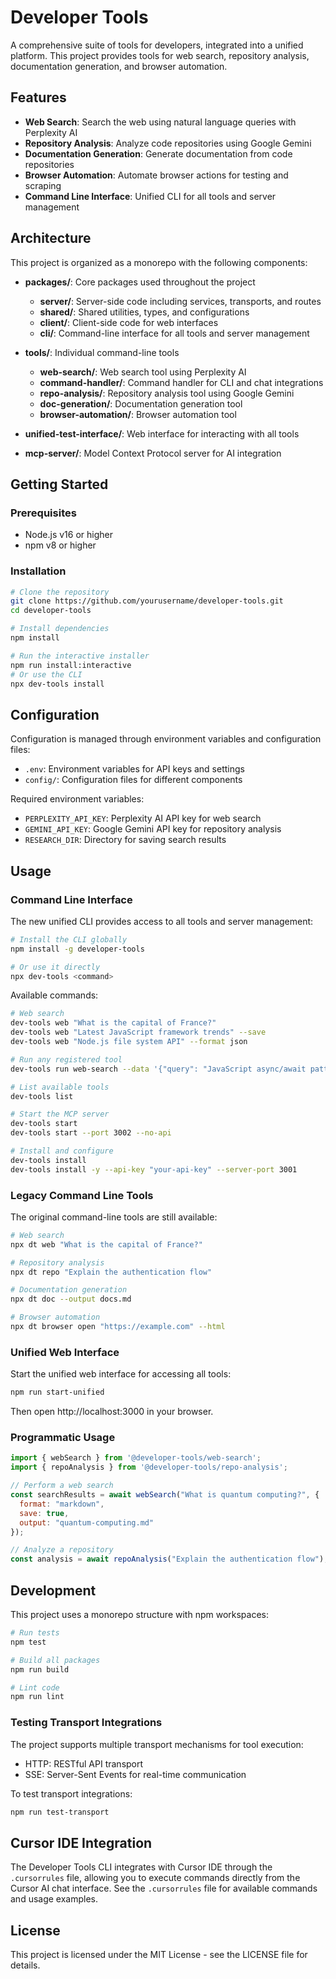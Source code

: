 # Developer Tools

A comprehensive suite of tools for developers, integrated into a unified platform. This project provides tools for web search, repository analysis, documentation generation, and browser automation.

## Features

- **Web Search**: Search the web using natural language queries with Perplexity AI
- **Repository Analysis**: Analyze code repositories using Google Gemini
- **Documentation Generation**: Generate documentation from code repositories
- **Browser Automation**: Automate browser actions for testing and scraping
- **Command Line Interface**: Unified CLI for all tools and server management

## Architecture

This project is organized as a monorepo with the following components:

- **packages/**: Core packages used throughout the project
  - **server/**: Server-side code including services, transports, and routes
  - **shared/**: Shared utilities, types, and configurations
  - **client/**: Client-side code for web interfaces
  - **cli/**: Command-line interface for all tools and server management

- **tools/**: Individual command-line tools
  - **web-search/**: Web search tool using Perplexity AI
  - **command-handler/**: Command handler for CLI and chat integrations
  - **repo-analysis/**: Repository analysis tool using Google Gemini
  - **doc-generation/**: Documentation generation tool
  - **browser-automation/**: Browser automation tool

- **unified-test-interface/**: Web interface for interacting with all tools
- **mcp-server/**: Model Context Protocol server for AI integration

## Getting Started

### Prerequisites

- Node.js v16 or higher
- npm v8 or higher

### Installation

```bash
# Clone the repository
git clone https://github.com/yourusername/developer-tools.git
cd developer-tools

# Install dependencies
npm install

# Run the interactive installer
npm run install:interactive
# Or use the CLI
npx dev-tools install
```

## Configuration

Configuration is managed through environment variables and configuration files:

- `.env`: Environment variables for API keys and settings
- `config/`: Configuration files for different components

Required environment variables:

- `PERPLEXITY_API_KEY`: Perplexity AI API key for web search
- `GEMINI_API_KEY`: Google Gemini API key for repository analysis
- `RESEARCH_DIR`: Directory for saving search results

## Usage

### Command Line Interface

The new unified CLI provides access to all tools and server management:

```bash
# Install the CLI globally
npm install -g developer-tools

# Or use it directly
npx dev-tools <command>
```

Available commands:

```bash
# Web search
dev-tools web "What is the capital of France?"
dev-tools web "Latest JavaScript framework trends" --save
dev-tools web "Node.js file system API" --format json

# Run any registered tool
dev-tools run web-search --data '{"query": "JavaScript async/await patterns"}'

# List available tools
dev-tools list

# Start the MCP server
dev-tools start
dev-tools start --port 3002 --no-api

# Install and configure
dev-tools install
dev-tools install -y --api-key "your-api-key" --server-port 3001
```

### Legacy Command Line Tools

The original command-line tools are still available:

```bash
# Web search
npx dt web "What is the capital of France?"

# Repository analysis
npx dt repo "Explain the authentication flow"

# Documentation generation
npx dt doc --output docs.md

# Browser automation
npx dt browser open "https://example.com" --html
```

### Unified Web Interface

Start the unified web interface for accessing all tools:

```bash
npm run start-unified
```

Then open http://localhost:3000 in your browser.

### Programmatic Usage

```javascript
import { webSearch } from '@developer-tools/web-search';
import { repoAnalysis } from '@developer-tools/repo-analysis';

// Perform a web search
const searchResults = await webSearch("What is quantum computing?", {
  format: "markdown",
  save: true,
  output: "quantum-computing.md"
});

// Analyze a repository
const analysis = await repoAnalysis("Explain the authentication flow");
```

## Development

This project uses a monorepo structure with npm workspaces:

```bash
# Run tests
npm test

# Build all packages
npm run build

# Lint code
npm run lint
```

### Testing Transport Integrations

The project supports multiple transport mechanisms for tool execution:

- HTTP: RESTful API transport
- SSE: Server-Sent Events for real-time communication

To test transport integrations:

```bash
npm run test-transport
```

## Cursor IDE Integration

The Developer Tools CLI integrates with Cursor IDE through the `.cursorrules` file, allowing you to execute commands directly from the Cursor AI chat interface. See the `.cursorrules` file for available commands and usage examples.

## License

This project is licensed under the MIT License - see the LICENSE file for details. 